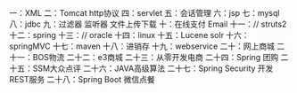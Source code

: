一：XML
二：Tomcat http协议
四：servlet
五：会话管理
六：jsp
七：mysql
八：jdbc
九：过滤器 监听器 文件上传下载
十：在线支付 Email
十一：// struts2
十二：spring
十三：// oracle
十四：linux
十五：Lucene solr
十六：springMVC
十七：maven
十八：进销存
十九：webservice
二十：网上商城
二十一：BOS物流
二十二：e3商城
二十三：从零开发电商
二十四：Spring 团购
二十五：SSM大众点评
二十六：JAVA高级算法
二十七：Spring Security 开发REST服务
二十八：Spring Boot 微信点餐
